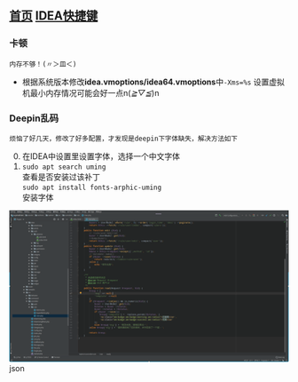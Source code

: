 [首页](../../../README.md)
[IDEA快捷键](./keymap.md)
---

### 卡顿
    内存不够！(〃＞皿＜)
+ 根据系统版本修改**idea.vmoptions/idea64.vmoptions**中`-Xms=%s` 设置虚拟机最小内存情况可能会好一点n(*≧▽≦*)n


### Deepin乱码
    烦恼了好几天，修改了好多配置，才发现是deepin下字体缺失，解决方法如下
0. 在IDEA中设置里设置字体，选择一个中文字体
0. `sudo apt search uming`  
  查看是否安装过该补丁  
  `sudo apt install fonts-arphic-uming`  
  安装字体
  
![还行](./image/idea.png)json
